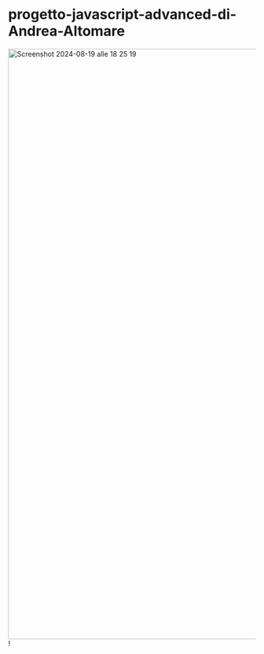 # progetto-javascript-advanced-di-Andrea-Altomare

<img width="1202" alt="Screenshot 2024-08-19 alle 18 25 19" src="https://github.com/user-attachments/assets/6bcacf8d-c597-42fa-b532-3641d9b64d20">!
